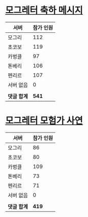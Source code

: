 # [모그레터 축하 메시지](./Event250701_v7_2_10th_moogleletter0.md)

|서버|참가 인원|
|-|-|
|모그리|112|
|초코보|119|
|카벙클|97|
|톤베리|106|
|펜리르|107|
|서버 없음|0|
|||
|**댓글 합계**|**541**|


# [모그레터 모험가 사연](./Event250701_v7_2_10th_moogleletter1.md)

|서버|참가 인원|
|-|-|
|모그리|86|
|초코보|80|
|카벙클|109|
|톤베리|73|
|펜리르|71|
|서버 없음|0|
|||
|**댓글 합계**|**419**|


